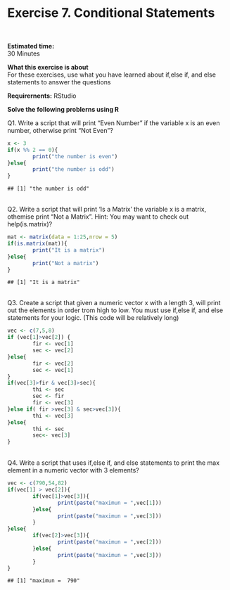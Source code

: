 Exercise 7. Conditional Statements
==================================

<br>

<b>Estimated time: </b>  
30 Minutes

<b>What this exercise is about</b>  
For these exercises, use what you have learned about if,else if, and
else statements to answer the questions

<b> Requirernents:</b> RStudio

<b>Solve the following problerns using R </b>

Q1. Write a script that will print “Even Number” if the variable x is an
even number, otherwise print “Not Even”?

``` r
x <- 3
if(x %% 2 == 0){
        print("the number is even")
}else{
        print("the number is odd")
}
```

    ## [1] "the number is odd"

<br> Q2. Write a script that will print ‘Is a Matrix’ the variable x is
a matrix, othemise print “Not a Matrix”. Hint: You may want to check out
help(is.matrix)?

``` r
mat <- matrix(data = 1:25,nrow = 5)
if(is.matrix(mat)){
        print("It is a matrix")
}else{
        print("Not a matrix")
}
```

    ## [1] "It is a matrix"

<br> Q3. Create a script that given a numeric vector x with a length 3,
will print out the elements in order trom high to low. You must use
if,else if, and else statements for your logic. (This code will be
relatively long)

``` r
vec <- c(7,5,8)
if (vec[1]>vec[2]) {
        fir <- vec[1]
        sec <- vec[2]
}else{
        fir <- vec[2]
        sec <- vec[1]
}
if(vec[3]>fir & vec[3]>sec){
        thi <- sec
        sec <- fir
        fir <- vec[3]
}else if( fir >vec[3] & sec>vec[3]){
        thi <- vec[3]
}else{
        thi <- sec
        sec<- vec[3]
}
```

<br> Q4. Write a script that uses if,else if, and else statements to
print the max element in a numeric vector with 3 elements?

``` r
vec <- c(790,54,82)
if(vec[1] > vec[2]){
        if(vec[1]>vec[3]){
                print(paste("maximun = ",vec[1]))
        }else{
                print(paste("maximun = ",vec[3]))
        }
}else{
        if(vec[2]>vec[3]){
                print(paste("maximun = ",vec[2]))
        }else{
                print(paste("maximun = ",vec[3]))
        }
}
```

    ## [1] "maximun =  790"

<br>
